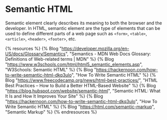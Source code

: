 # Semantic HTML

Semantic element clearly describes its meaning to both the browser and the developer. In HTML, semantic element are the type of elements that can be used to define different parts of a web page such as `<form>`, `<table>`, `<article>`, `<header>`, `<footer>`, etc.

{% resources %}
  {% Blog "https://developer.mozilla.org/en-US/docs/Glossary/Semantics", "Semantics - MDN Web Docs Glossary: Definitions of Web-related terms | MDN" %}
  {% Blog "https://www.w3schools.com/html/html5_semantic_elements.asp", "W3Schools: Semantic HTML" %}
  {% Blog "https://hackernoon.com/how-to-write-semantic-html-dkq3ulo", "How To Write Semantic HTML" %}
  {% Blog "https://www.freecodecamp.org/news/html-best-practices/", "HTML Best Practices – How to Build a Better HTML-Based Website" %}
  {% Blog "https://blog.hubspot.com/website/semantic-html", "Semantic HTML: What It Is and How It Improves Your Site" %}
  {% Blog "https://hackernoon.com/how-to-write-semantic-html-dkq3ulo", "How To Write Semantic HTML" %}
  {% Blog "https://html.com/semantic-markup", "Semantic Markup" %}
{% endresources %}
